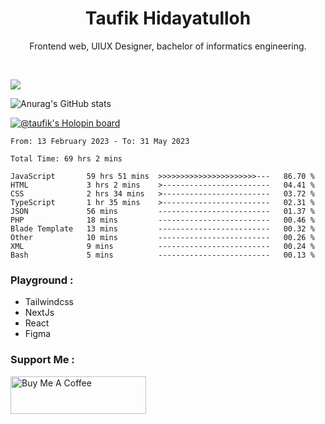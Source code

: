 
<h1 align="center">
  <b>Taufik Hidayatulloh</b>
</h1>
<p align="center">
   Frontend web, UIUX Designer, bachelor of informatics engineering.
 </p>
<br/>


![](https://komarev.com/ghpvc/?username=Taufik-H&color=red)

![Anurag's GitHub stats](https://github-readme-stats.vercel.app/api?username=Taufik-H&show_icons=true&theme=dracula&border_radius=5)



[![@taufik's Holopin board](https://holopin.me/taufik)](https://holopin.io/@taufik)

<!--START_SECTION:waka-->

```text
From: 13 February 2023 - To: 31 May 2023

Total Time: 69 hrs 2 mins

JavaScript       59 hrs 51 mins  >>>>>>>>>>>>>>>>>>>>>>---   86.70 %
HTML             3 hrs 2 mins    >------------------------   04.41 %
CSS              2 hrs 34 mins   >------------------------   03.72 %
TypeScript       1 hr 35 mins    >------------------------   02.31 %
JSON             56 mins         -------------------------   01.37 %
PHP              18 mins         -------------------------   00.46 %
Blade Template   13 mins         -------------------------   00.32 %
Other            10 mins         -------------------------   00.26 %
XML              9 mins          -------------------------   00.24 %
Bash             5 mins          -------------------------   00.13 %
```

<!--END_SECTION:waka-->
### Playground :
- Tailwindcss
- NextJs
- React
- Figma

### Support Me :
<a href="https://www.buymeacoffee.com/opik" target="_blank"><img src="https://cdn.buymeacoffee.com/buttons/v2/default-yellow.png" alt="Buy Me A Coffee" style="height: 60px !important;width: 217px !important;" ></a>
